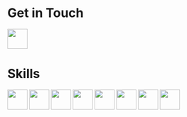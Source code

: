 <head>
 <link rel="stylesheet" href="https://cdn.jsdelivr.net/gh/devicons/devicon@v2.14.0/devicon.min.css">
</head>

<body>
 <h1>Get in Touch</h1>
 <div>
 <a href="https://www.linkedin.com/in/jescamilla1/"><img src="https://cdn.jsdelivr.net/gh/devicons/devicon/icons/linkedin/linkedin-original.svg" style="width: 45px; height: 45px;" /></a>
 </div>
 <h1>Skills</h1>
 <div>
  <a href="#"><img src="https://cdn.jsdelivr.net/gh/devicons/devicon/icons/python/python-original.svg" style="width: 45px; height: 45px;" /></a>
  <a href="#"><img src="https://cdn.jsdelivr.net/gh/devicons/devicon/icons/cplusplus/cplusplus-original.svg" style="width: 45px; height: 45px;" /></a>
  <a href="#"><img src="https://cdn.jsdelivr.net/gh/devicons/devicon/icons/html5/html5-original.svg" style="width: 45px; height: 45px;" /></a>
  <a href="#"><img src="https://cdn.jsdelivr.net/gh/devicons/devicon/icons/css3/css3-original.svg" style="width: 45px; height: 45px;" /></a>
  <a href="#"><img src="https://cdn.jsdelivr.net/gh/devicons/devicon/icons/php/php-original.svg" style="width: 45px; height: 45px;"/></a>
  <a href="#"><img src="https://cdn.jsdelivr.net/gh/devicons/devicon/icons/mysql/mysql-original-wordmark.svg" style="width: 45px; height: 45px;"/></a>
  <a href="#"><img src="https://cdn.jsdelivr.net/gh/devicons/devicon/icons/c/c-original.svg" style="width: 45px; height: 45px;"/></a>
  <a href="#"><img src="https://cdn.jsdelivr.net/gh/devicons/devicon/icons/vscode/vscode-original.svg" style="width: 45px; height: 45px;"/></a>
 </div>
</body>
